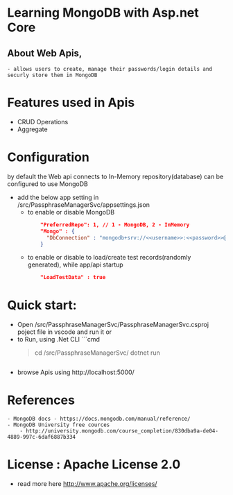 # Learning MongoDB with Asp.net Core
  ## About Web Apis,
    - allows users to create, manage their passwords/login details and securly store them in MongoDB
        
# Features used in Apis
  - CRUD Operations
  - Aggregate

# Configuration

by default the Web api connects to In-Memory repository(database) can be configured to use MongoDB

-  add the below app setting in /src/PassphraseManagerSvc/appsettings.json
    -  to enable or disable MongoDB    
		```json
            "PreferredRepo": 1, // 1 - MongoDB, 2 - InMemory
	        "Mongo" : {
              "DbConnection" : "mongodb+srv://<<username>>:<<password>>@<<servername>>/<<database>>?retryWrites=true&w=majority"
            }
		 ```
	-  to enable or disable to load/create test records(randomly generated), while app/api startup
		```json
		    "LoadTestData" : true
		 ```
# Quick start: 
-    Open /src/PassphraseManagerSvc/PassphraseManagerSvc.csproj poject file in vscode and run it or
-    to Run, using .Net CLI
    ```cmd
        > cd  /src/PassphraseManagerSvc/
        > dotnet run
     ```
- browse Apis using  http://localhost:5000/

# References
    - MongoDB docs - https://docs.mongodb.com/manual/reference/
    - MongoDB University free cources
        - http://university.mongodb.com/course_completion/830dba9a-de04-4889-997c-6daf6887b334

# License : Apache License 2.0
 - read more here http://www.apache.org/licenses/ 

